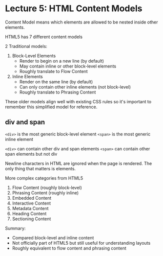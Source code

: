 # Lecture 5: HTML Content Models

Content Model means which elements are allowed to be nested inside other elements.

HTML5 has 7 different content models

2 Traditional models:
1. Block-Level Elements
   * Render to begin on a new line (by default)
   * May contain inline or other block-level elements
   * Roughly translate to Flow Content
2. Inline Elements
   * Render on the same line (by default)
   * Can only contain other inline elements (not block-level)
   * Roughly translate to Phrasing Content

These older models align well with existing CSS rules so it's important to remember this simplified model for reference.

## div and span

`<div>` is the most generic block-level element
`<span>` is the most generic inline element

`<div>` can contain other div and span elements
`<span>` can contain other span elements but not div

Newline characters in HTML are ignored when the page is rendered. The only thing that matters is elements.

More complex categories from HTML5
1. Flow Content (roughly block-level)
2. Phrasing Content (roughly inline)
3. Embedded Content
4. Interactive Content
5. Metadata Content
6. Heading Content
7. Sectioning Content

Summary:
* Compared block-level and inline content
* Not officially part of HTML5 but still useful for understanding layouts
* Roughly equivalent to flow content and phrasing content